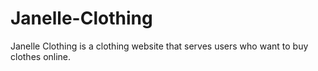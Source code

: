 # Janelle-Clothing
Janelle Clothing is a clothing website that serves users who want to buy clothes online.
